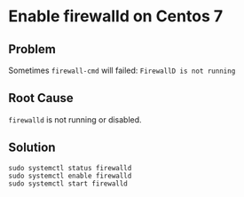 # Enable firewalld on Centos 7

## Problem
Sometimes `firewall-cmd` will failed: `FirewallD is not running`

## Root Cause
`firewalld` is not running or disabled.

## Solution

    sudo systemctl status firewalld
    sudo systemctl enable firewalld
    sudo systemctl start firewalld